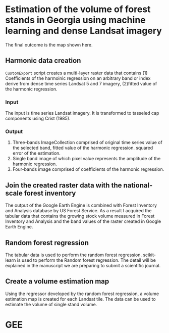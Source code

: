 # Estimation of the volume of forest stands in Georgia using machine learning and dense Landsat imagery
The final outcome is the map shown here. 

## Harmonic data creation
 `CustomExport` script creates a multi-layer raster data that contains (1) Coefficients of the harmoinic regression on an arbitrary band or index derive from dense time series Landsat 5 and 7 imagery, (2)fitted value of the harmonic regression. 

### Input
The input is time series Landsat imagery.
It is  transformed to tasseled cap components using Crist (1985).

### Output
1. Three-bands ImageCollection comprised of original time series value of the selected band, fitted value of the harmonic regression. squared error of the estimation.  
2. Single band image of which pixel value represents the amplitude of the harmonic regression.
3. Four-bands image comprised of coefficients of the harmonic regression.

## Join the created raster data with the national-scale forest inventory
The output of the Google Earth Engine is combined with Forest Inventory and Analysis database by US Forest Service. As a result I acquired the tabular data that contains the growing stock volume measured in Forest Inventory and Analysis and the band values of the raster created in Google Earth Engine. 

## Random forest regression
The tabular data is used to perform the random forest regression. scikit-learn is used to perform the Random forest regression. The detail will be explained in the manuscript we are preparing to submit a scientific journal.

## Create a volume estimation map
Using the regressor developed by the random forest regression, a volume estimation map is created for each Landsat tile. The data can be used to estimate the volume of single stand volume. 
# GEE
